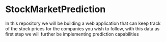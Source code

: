 # StockMarketPrediction
In this repository we will be building a web application that can keep track of the stock prices for the companies you wish to follow, with this data as first step we will further be implementing prediction capabilities

